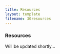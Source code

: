 ```yaml
---
title: Resources
layout: template
filename: 30resources
--- 
```


### Resources

Will be updated shortly...
